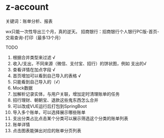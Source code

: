 # z-account

关键词：账单分析、报表

wx只能一次性导出三个月，真的逆天。
招商银行：招商银行个人银行PC版-首页-交易查询-打印（最多13个月）

TODO
1. 根据合并类型来过滤 √
2. 收入/支出，不同来源（微信、支付宝、招行）的饼状图，例如 支出的√
3. 查看详情在加点字段 √
4. 首页增加可以看到自己导入的表格 √
5. 只能看到自己导入的（√）
6. Mock数据
7. 加解析记录实体，与用户关联，增加定时清理账单的任务
8. 招行理财、朝朝宝、退款这些鬼东西怎么合并
9. 可以改成VUE运行后打包到SpringBoot
10. 导入多个账单，可以选择展示哪些账单
11. 支出分类占比点击某个分类可以展示筛选这个分类的账单列表
12. 账单详情
13. 点击图表能弹出对应的账单分页列表
